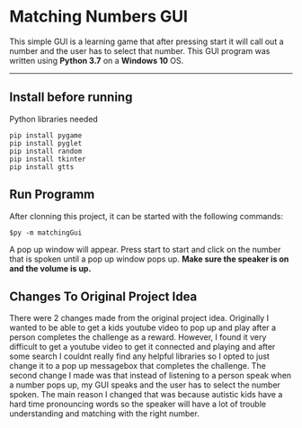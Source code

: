 # Matching Numbers GUI


This simple GUI is a learning game that after pressing start it will call out a number and the user has to select that number. This GUI program was written using **Python 3.7** on a **Windows 10** OS.

-----------------------
Install before running
-----------------------

Python libraries needed

    pip install pygame
    pip install pyglet
    pip install random
    pip install tkinter
    pip install gtts

Run Programm
------------

After clonning this project, it can be started with the following commands:
```
$py -m matchingGui
```
A pop up window will appear. Press start to start and click on the number that is spoken until a pop up window pops up. **Make sure the speaker is on and the volume is up.**

Changes To Original Project Idea
--------------------------------

There were 2 changes made from the original project idea. Originally I wanted to be able to get a kids youtube video to pop up and play after a person completes the challenge as a reward. However, I found it very difficult to get a youtube video to get it connected and playing and after some search I couldnt really find any helpful libraries so I opted to just change it to a pop up messagebox that completes the challenge. The second change I made was that instead of listening to a person speak when a number pops up, my GUI speaks and the user has to select the number spoken. The main reason I changed that was because autistic kids have a hard time pronouncing words so the speaker will have a lot of trouble understanding and matching with the right number.
